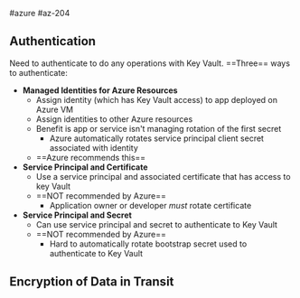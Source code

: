 #azure #az-204 

## Authentication
Need to authenticate to do any operations with Key Vault.
==Three== ways to authenticate:
- __Managed Identities for Azure Resources__
	- Assign identity (which has Key Vault access) to app deployed on Azure VM
	- Assign identities to other Azure resources
	- Benefit is app or service isn't managing rotation of the first secret
		- Azure automatically rotates service principal client secret associated with identity
	- ==Azure recommends this==
- __Service Principal and Certificate__
	- Use a service principal and associated certificate that has access to key Vault
	- ==NOT recommended by Azure==
		- Application owner or developer *must* rotate certificate
- __Service Principal and Secret__
	- Can use service principal and secret to authenticate to Key Vault
	- ==NOT recommended by Azure==
		- Hard to automatically rotate bootstrap secret used to authenticate to Key Vault

## Encryption of Data in Transit
